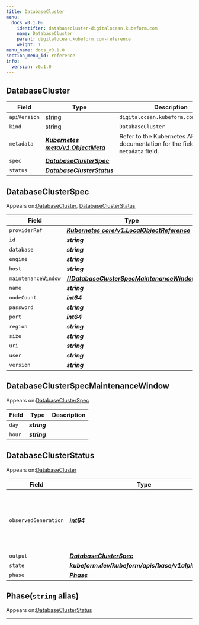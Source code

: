 ```yaml
---
title: DatabaseCluster
menu:
  docs_v0.1.0:
    identifier: databasecluster-digitalocean.kubeform.com
    name: DatabaseCluster
    parent: digitalocean.kubeform.com-reference
    weight: 1
menu_name: docs_v0.1.0
section_menu_id: reference
info:
  version: v0.1.0
---
```


## DatabaseCluster
| Field | Type | Description |
| ------ | ----- | ----------- |
| `apiVersion` | string | `digitalocean.kubeform.com/v1alpha1` |
|    `kind` | string | `DatabaseCluster` |
| `metadata` | ***[Kubernetes meta/v1.ObjectMeta](https://kubernetes.io/docs/reference/generated/kubernetes-api/v1.13/#objectmeta-v1-meta)***|Refer to the Kubernetes API documentation for the fields of the `metadata` field.|
| `spec` | ***[DatabaseClusterSpec](#databaseclusterspec)***||
| `status` | ***[DatabaseClusterStatus](#databaseclusterstatus)***||
## DatabaseClusterSpec

Appears on:[DatabaseCluster](#databasecluster), [DatabaseClusterStatus](#databaseclusterstatus)

| Field | Type | Description |
| ------ | ----- | ----------- |
| `providerRef` | ***[Kubernetes core/v1.LocalObjectReference](https://kubernetes.io/docs/reference/generated/kubernetes-api/v1.13/#localobjectreference-v1-core)***||
| `id` | ***string***||
| `database` | ***string***| ***(Optional)*** |
| `engine` | ***string***||
| `host` | ***string***| ***(Optional)*** |
| `maintenanceWindow` | ***[[]DatabaseClusterSpecMaintenanceWindow](#databaseclusterspecmaintenancewindow)***| ***(Optional)*** |
| `name` | ***string***||
| `nodeCount` | ***int64***||
| `password` | ***string***| ***(Optional)*** |
| `port` | ***int64***| ***(Optional)*** |
| `region` | ***string***||
| `size` | ***string***||
| `uri` | ***string***| ***(Optional)*** |
| `user` | ***string***| ***(Optional)*** |
| `version` | ***string***||
## DatabaseClusterSpecMaintenanceWindow

Appears on:[DatabaseClusterSpec](#databaseclusterspec)

| Field | Type | Description |
| ------ | ----- | ----------- |
| `day` | ***string***||
| `hour` | ***string***||
## DatabaseClusterStatus

Appears on:[DatabaseCluster](#databasecluster)

| Field | Type | Description |
| ------ | ----- | ----------- |
| `observedGeneration` | ***int64***| ***(Optional)*** Resource generation, which is updated on mutation by the API Server.|
| `output` | ***[DatabaseClusterSpec](#databaseclusterspec)***| ***(Optional)*** |
| `state` | ***kubeform.dev/kubeform/apis/base/v1alpha1.State***| ***(Optional)*** |
| `phase` | ***[Phase](#phase)***| ***(Optional)*** |
## Phase(`string` alias)

Appears on:[DatabaseClusterStatus](#databaseclusterstatus)

---
